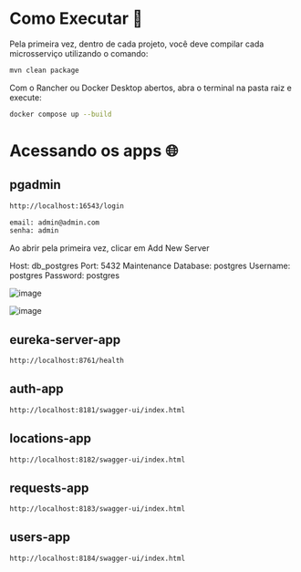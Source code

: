 # Como Executar 🧰

Pela primeira vez, dentro de cada projeto, você deve compilar cada microsserviço utilizando o comando:

```bash
mvn clean package 
```

Com o Rancher ou Docker Desktop abertos, abra o terminal na pasta raiz e execute:

```bash
docker compose up --build
```

# Acessando os apps 🌐

## pgadmin

```bash
http://localhost:16543/login
```

```bash
email: admin@admin.com
senha: admin
```

Ao abrir pela primeira vez, clicar em Add New Server 

Host: db_postgres 
Port: 5432 
Maintenance Database: postgres
Username: postgres
Password: postgres

![image](https://github.com/user-attachments/assets/acdd5373-1554-4565-b954-75a015f59c63)

![image](https://github.com/user-attachments/assets/93a575a9-d0cf-4daa-8ddd-9975d5c2f6d3)

## eureka-server-app

```bash
http://localhost:8761/health
```

## auth-app

```bash
http://localhost:8181/swagger-ui/index.html
```

## locations-app

```bash
http://localhost:8182/swagger-ui/index.html
```

## requests-app

```bash
http://localhost:8183/swagger-ui/index.html
```

## users-app

```bash
http://localhost:8184/swagger-ui/index.html
```

